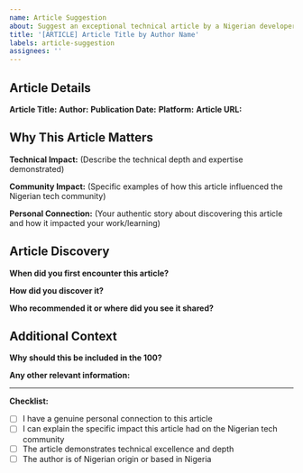 ```yaml
---
name: Article Suggestion
about: Suggest an exceptional technical article by a Nigerian developer
title: '[ARTICLE] Article Title by Author Name'
labels: article-suggestion
assignees: ''
---
```


## Article Details

**Article Title:** 
**Author:** 
**Publication Date:** 
**Platform:** 
**Article URL:** 

## Why This Article Matters

**Technical Impact:**
(Describe the technical depth and expertise demonstrated)

**Community Impact:**
(Specific examples of how this article influenced the Nigerian tech community)

**Personal Connection:**
(Your authentic story about discovering this article and how it impacted your work/learning)

## Article Discovery

**When did you first encounter this article?**

**How did you discover it?**

**Who recommended it or where did you see it shared?**

## Additional Context

**Why should this be included in the 100?**

**Any other relevant information:**

---

**Checklist:**
- [ ] I have a genuine personal connection to this article
- [ ] I can explain the specific impact this article had on the Nigerian tech community
- [ ] The article demonstrates technical excellence and depth
- [ ] The author is of Nigerian origin or based in Nigeria